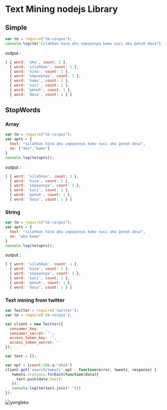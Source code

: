 # Text Mining nodejs Library

## Simple
~~~javascript
var tm = require("tm-corpus");
console.log(tm("silahkan hina aku sepuasnya kamu suci aku penuh dosa"));

~~~
output :
~~~javascript
[ { word: 'aku', count: 2 },
  { word: 'silahkan', count: 1 },
  { word: 'hina', count: 1 },
  { word: 'sepuasnya', count: 1 },
  { word: 'kamu', count: 1 },
  { word: 'suci', count: 1 },
  { word: 'penuh', count: 1 },
  { word: 'dosa', count: 1 } ]
~~~

## StopWords

### Array

~~~javascript
var tm = require("tm-corpus");
var opts = {
  text: "silahkan hina aku sepuasnya kamu suci aku penuh dosa",
  sw: ["aku","kamu"]
}
console.log(tm(opts));
~~~
output :
~~~javascript
[ { word: 'silahkan', count: 1 },
  { word: 'hina', count: 1 },
  { word: 'sepuasnya', count: 1 },
  { word: 'suci', count: 1 },
  { word: 'penuh', count: 1 },
  { word: 'dosa', count: 1 } ]
~~~

### String

~~~javascript
var tm = require("tm-corpus");
var opts = {
  text: "silahkan hina aku sepuasnya kamu suci aku penuh dosa",
  sw: "aku kamu"
}
console.log(tm(opts));
~~~
output :
~~~javascript
[ { word: 'silahkan', count: 1 },
  { word: 'hina', count: 1 },
  { word: 'sepuasnya', count: 1 },
  { word: 'suci', count: 1 },
  { word: 'penuh', count: 1 },
  { word: 'dosa', count: 1 } ]
~~~

### Text mining from twitter
~~~javascript
var Twitter = require('twitter');
var tm = require('tm-corpus');

var client = new Twitter({
  consumer_key: '',
  consumer_secret: '',
  access_token_key: '',
  access_token_secret: ''
});

var text = [];

var opt = {count:100,q:"ahok"}
client.get('search/tweets',opt , function(error, tweets, response) {
   tweets.statuses.forEach(function(data){
     text.push(data.text);
   });
   console.log(tm(text.join(" ")))
});
~~~

![yongleks](https://instagram.fcgk5-1.fna.fbcdn.net/t51.2885-15/e35/14482844_1851702305064394_8554828611654254592_n.jpg)

